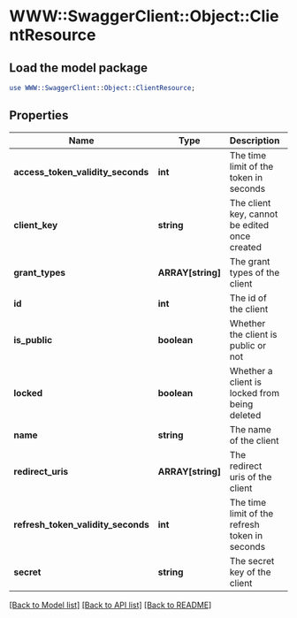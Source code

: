 # WWW::SwaggerClient::Object::ClientResource

## Load the model package
```perl
use WWW::SwaggerClient::Object::ClientResource;
```

## Properties
Name | Type | Description | Notes
------------ | ------------- | ------------- | -------------
**access_token_validity_seconds** | **int** | The time limit of the token in seconds | [optional] 
**client_key** | **string** | The client key, cannot be edited once created | 
**grant_types** | **ARRAY[string]** | The grant types of the client | [optional] 
**id** | **int** | The id of the client | [optional] 
**is_public** | **boolean** | Whether the client is public or not | [optional] 
**locked** | **boolean** | Whether a client is locked from being deleted | [optional] 
**name** | **string** | The name of the client | 
**redirect_uris** | **ARRAY[string]** | The redirect uris of the client | [optional] 
**refresh_token_validity_seconds** | **int** | The time limit of the refresh token in seconds | [optional] 
**secret** | **string** | The secret key of the client | 

[[Back to Model list]](../README.md#documentation-for-models) [[Back to API list]](../README.md#documentation-for-api-endpoints) [[Back to README]](../README.md)


